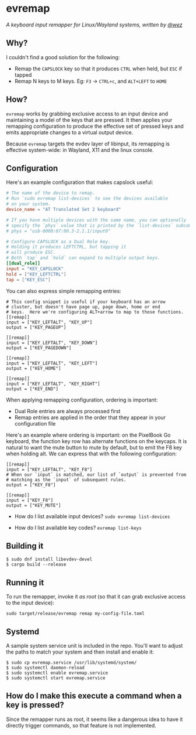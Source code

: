 # evremap

*A keyboard input remapper for Linux/Wayland systems, written by <a href="https://github.com/wez/">@wez</a>*

## Why?

I couldn't find a good solution for the following:

* Remap the `CAPSLOCK` key so that it produces `CTRL` when held, but `ESC` if tapped
* Remap N keys to M keys.  Eg: `F3` -> `CTRL+c`, and `ALT+LEFT` to `HOME`

## How?

`evremap` works by grabbing exclusive access to an input device and maintaining
a model of the keys that are pressed.  It then applies your remapping configuration
to produce the effective set of pressed keys and emits appropriate changes to a virtual
output device.

Because `evremap` targets the evdev layer of libinput, its remapping
is effective system-wide: in Wayland, X11 and the linux console.

## Configuration

Here's an example configuration that makes capslock useful:

```toml
# The name of the device to remap.
# Run `sudo evremap list-devices` to see the devices available
# on your system.
device_name = "AT Translated Set 2 keyboard"

# If you have multiple devices with the same name, you can optionally
# specify the `phys` value that is printed by the `list-devices` subcommand
# phys = "usb-0000:07:00.3-2.1.1/input0"

# Configure CAPSLOCK as a Dual Role key.
# Holding it produces LEFTCTRL, but tapping it
# will produce ESC.
# Both `tap` and `hold` can expand to multiple output keys.
[[dual_role]]
input = "KEY_CAPSLOCK"
hold = ["KEY_LEFTCTRL"]
tap = ["KEY_ESC"]
```

You can also express simple remapping entries:

```
# This config snippet is useful if your keyboard has an arrow
# cluster, but doesn't have page up, page down, home or end
# keys.  Here we're configuring ALT+arrow to map to those functions.
[[remap]]
input = ["KEY_LEFTALT", "KEY_UP"]
output = ["KEY_PAGEUP"]

[[remap]]
input = ["KEY_LEFTALT", "KEY_DOWN"]
output = ["KEY_PAGEDOWN"]

[[remap]]
input = ["KEY_LEFTALT", "KEY_LEFT"]
output = ["KEY_HOME"]

[[remap]]
input = ["KEY_LEFTALT", "KEY_RIGHT"]
output = ["KEY_END"]
```

When applying remapping configuration, ordering is important:

* Dual Role entries are always processed first
* Remap entries are applied in the order that they appear in
  your configuration file

Here's an example where ordering is important: on the PixelBook Go keyboard,
the function key row has alternate functions on the keycaps.  It is natural
to want the mute button to mute by default, but to emit the F8 key when
holding alt.  We can express that with the following configuration:

```
[[remap]]
input = ["KEY_LEFTALT", "KEY_F8"]
# When our `input` is matched, our list of `output` is prevented from
# matching as the `input` of subsequent rules.
output = ["KEY_F8"]

[[remap]]
input = ["KEY_F8"]
output = ["KEY_MUTE"]
```

* How do I list available input devices?
  `sudo evremap list-devices`

* How do I list available key codes?
  `evremap list-keys`

## Building it

```
$ sudo dnf install libevdev-devel
$ cargo build --release
```

## Running it

To run the remapper, invoke it *as root* (so that it can grab exclusive access to the input device):

```
sudo target/release/evremap remap my-config-file.toml
```

## Systemd

A sample system service unit is included in the repo.  You'll want to adjust the paths to match
your system and then install and enable it:

```
$ sudo cp evremap.service /usr/lib/systemd/system/
$ sudo systemctl daemon-reload
$ sudo systemctl enable evremap.service
$ sudo systemctl start evremap.service
```

## How do I make this execute a command when a key is pressed?

Since the remapper runs as root, it seems like a dangerous idea to have it
directly trigger commands, so that feature is not implemented.
